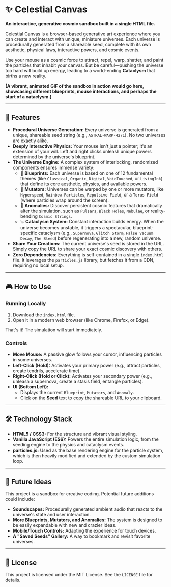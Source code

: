 # ✨ Celestial Canvas

**An interactive, generative cosmic sandbox built in a single HTML file.**

Celestial Canvas is a browser-based generative art experience where you can create and interact with unique, miniature universes. Each universe is procedurally generated from a shareable seed, complete with its own aesthetic, physical laws, interactive powers, and cosmic events.

Use your mouse as a cosmic force to attract, repel, warp, shatter, and paint the particles that inhabit your canvas. But be careful—pushing the universe too hard will build up energy, leading to a world-ending **Cataclysm** that births a new reality.

**(A vibrant, animated GIF of the sandbox in action would go here, showcasing different blueprints, mouse interactions, and perhaps the start of a cataclysm.)**

---

## 🚀 Features

*   **Procedural Universe Generation:** Every universe is generated from a unique, shareable seed string (e.g., `ASTRAL-WARP-4271`). No two universes are exactly alike.
*   **Deeply Interactive Physics:** Your mouse isn't just a pointer; it's an extension of your will. Left and right clicks unleash unique powers determined by the universe's blueprint.
*   **The Universe Engine:** A complex system of interlocking, randomized components ensures immense variety:
    *   🌌 **Blueprints:** Each universe is based on one of 12 fundamental themes (like `Classical`, `Organic`, `Digital`, `VoidTouched`, or `LivingInk`) that define its core aesthetic, physics, and available powers.
    *   🔀 **Mutators:** Universes can be warped by one or more mutators, like `Hyperspeed`, `Rainbow Particles`, `Repulsive Field`, or a `Torus Field` (where particles wrap around the screen).
    *   🌠 **Anomalies:** Discover persistent cosmic features that dramatically alter the simulation, such as `Pulsars`, `Black Holes`, `Nebulae`, or reality-bending `Cosmic Strings`.
    *   💥 **Cataclysm System:** Constant interaction builds energy. When the universe becomes unstable, it triggers a spectacular, blueprint-specific cataclysm (e.g., `Supernova`, `Glitch Storm`, `False Vacuum Decay`, `The Bleed`) before regenerating into a new, random universe.
*   **Share Your Creations:** The current universe's seed is stored in the URL. Simply copy the URL to share your exact cosmic discovery with others.
*   **Zero Dependencies:** Everything is self-contained in a single `index.html` file. It leverages the `particles.js` library, but fetches it from a CDN, requiring no local setup.

---

## 🎮 How to Use

### Running Locally
1.  Download the `index.html` file.
2.  Open it in a modern web browser (like Chrome, Firefox, or Edge).

That's it! The simulation will start immediately.

### Controls
*   **Move Mouse:** A passive glow follows your cursor, influencing particles in some universes.
*   **Left-Click (Hold):** Activates your primary power (e.g., attract particles, create tendrils, accelerate time).
*   **Right-Click (Hold or Click):** Activates your secondary power (e.g., unleash a supernova, create a stasis field, entangle particles).
*   **UI (Bottom Left):**
    *   Displays the current `Blueprint`, `Mutators`, and `Anomaly`.
    *   Click on the **Seed** text to copy the shareable URL to your clipboard.

---

## 🛠️ Technology Stack

*   **HTML5 / CSS3:** For the structure and vibrant visual styling.
*   **Vanilla JavaScript (ES6):** Powers the entire simulation logic, from the seeding engine to the physics and cataclysm events.
*   **particles.js:** Used as the base rendering engine for the particle system, which is then heavily modified and extended by the custom simulation loop.

---

## 🔮 Future Ideas

This project is a sandbox for creative coding. Potential future additions could include:

*   **Soundscapes:** Procedurally generated ambient audio that reacts to the universe's state and user interaction.
*   **More Blueprints, Mutators, and Anomalies:** The system is designed to be easily expandable with new and crazier ideas.
*   **Mobile/Touch Controls:** Adapting the experience for touch devices.
*   **A "Saved Seeds" Gallery:** A way to bookmark and revisit favorite universes.

---

## 📄 License

This project is licensed under the MIT License. See the `LICENSE` file for details.
